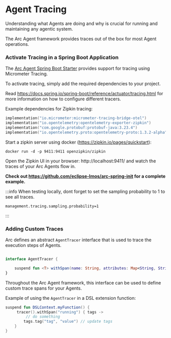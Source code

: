 # Agent Tracing

Understanding what Agents are doing and why is crucial 
for running and maintaining any agentic system.

The Arc Agent framework provides traces out of the box for most Agent operations.


### Activate Tracing in a Spring Boot Application

The [Arc Agent Spring Boot Starter](/docs/arc/spring/integration/) provides support for tracing using Micrometer Tracing.

To activate tracing, simply add the required dependencies to your project.

Read https://docs.spring.io/spring-boot/reference/actuator/tracing.html for more information on how to configure
different tracers.

Example dependencies for Zipkin tracing:
```kts
implementation("io.micrometer:micrometer-tracing-bridge-otel")
implementation("io.opentelemetry:opentelemetry-exporter-zipkin")
implementation("com.google.protobuf:protobuf-java:3.23.4")
implementation("io.opentelemetry.proto:opentelemetry-proto:1.3.2-alpha")
```

Start a zipkin server using docker (https://zipkin.io/pages/quickstart):
```shell
docker run -d -p 9411:9411 openzipkin/zipkin
```

Open the Zipkin UI in your browser: http://localhost:9411/
and watch the traces of your Arc Agents flow in.

**Check out https://github.com/eclipse-lmos/arc-spring-init for a complete example.**

:::info 
When testing locally, dont forget to set the sampling probability to 1 to see all traces.
```properties
management.tracing.sampling.probability=1
```
:::


### Adding Custom Traces

Arc defines an abstract `AgentTracer` interface that is used to trace the execution steps of Agents.

```kts

interface AgentTracer {

    suspend fun <T> withSpan(name: String, attributes: Map<String, String> = emptyMap(), fn: suspend (Tags) -> T): T
}
```

Throughout the Arc Agent framework, this interface can be used to define custom trace spans for your Agents.

Example of using the `AgentTracer` in a DSL extension function:

```kts
suspend fun DSLContext.myFunction() {
     tracer().withSpan("running") { tags -> 
         // do something 
        tags.tag("tag", "value") // update tags
    }
}
```